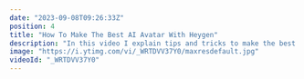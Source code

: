 ```yaml
---
date: "2023-09-08T09:26:33Z"
position: 4
title: "How To Make The Best AI Avatar With Heygen"
description: "In this video I explain tips and tricks to make the best @heygen_official #AI #avatar possible.\n\nFollow me here:\nWebsite: https://timbenniks.dev\nTwitter: https://twitter.com/timbenniks\nGithub: https://github.com/timbenniks"
image: "https://i.ytimg.com/vi/_WRTDVV37Y0/maxresdefault.jpg"
videoId: "_WRTDVV37Y0"
---
```


